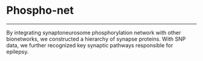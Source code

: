 # Phospho-net
---------------
By integrating synaptoneurosome phosphorylation network with other bionetworks, we constructed a hierarchy of synapse proteins. With SNP data, we further recognized key synaptic pathways responsible for epilepsy.
